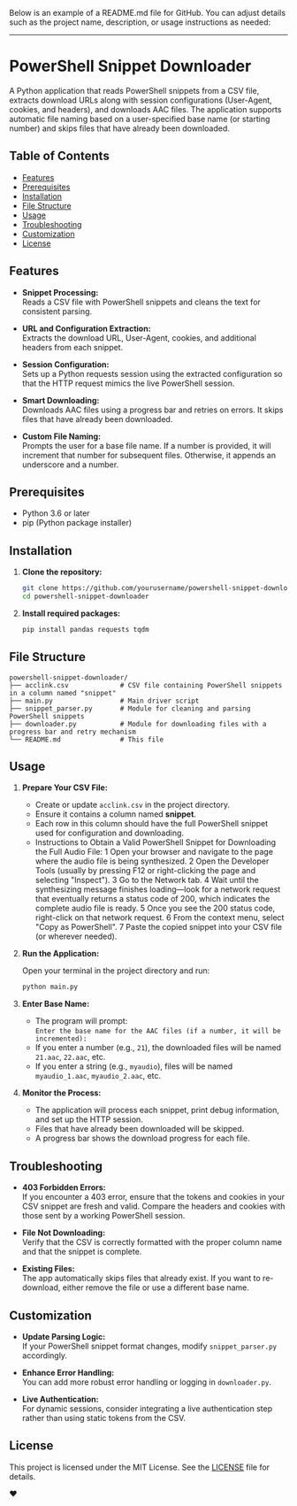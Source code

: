 Below is an example of a README.md file for GitHub. You can adjust details such as the project name, description, or usage instructions as needed:

---

# PowerShell Snippet Downloader

A Python application that reads PowerShell snippets from a CSV file, extracts download URLs along with session configurations (User-Agent, cookies, and headers), and downloads AAC files. The application supports automatic file naming based on a user-specified base name (or starting number) and skips files that have already been downloaded.

## Table of Contents

- [Features](#features)
- [Prerequisites](#prerequisites)
- [Installation](#installation)
- [File Structure](#file-structure)
- [Usage](#usage)
- [Troubleshooting](#troubleshooting)
- [Customization](#customization)
- [License](#license)

## Features

- **Snippet Processing:**  
  Reads a CSV file with PowerShell snippets and cleans the text for consistent parsing.

- **URL and Configuration Extraction:**  
  Extracts the download URL, User-Agent, cookies, and additional headers from each snippet.

- **Session Configuration:**  
  Sets up a Python requests session using the extracted configuration so that the HTTP request mimics the live PowerShell session.

- **Smart Downloading:**  
  Downloads AAC files using a progress bar and retries on errors. It skips files that have already been downloaded.

- **Custom File Naming:**  
  Prompts the user for a base file name. If a number is provided, it will increment that number for subsequent files. Otherwise, it appends an underscore and a number.

## Prerequisites

- Python 3.6 or later
- pip (Python package installer)

## Installation

1. **Clone the repository:**

   ```bash
   git clone https://github.com/yourusername/powershell-snippet-downloader.git
   cd powershell-snippet-downloader
   ```

2. **Install required packages:**

   ```bash
   pip install pandas requests tqdm
   ```

## File Structure

```
powershell-snippet-downloader/
├── acclink.csv             # CSV file containing PowerShell snippets in a column named "snippet"
├── main.py                 # Main driver script
├── snippet_parser.py       # Module for cleaning and parsing PowerShell snippets
├── downloader.py           # Module for downloading files with a progress bar and retry mechanism
└── README.md               # This file
```

## Usage

1. **Prepare Your CSV File:**

   - Create or update `acclink.csv` in the project directory.
   - Ensure it contains a column named **snippet**.
   - Each row in this column should have the full PowerShell snippet used for configuration and downloading.
   - Instructions to Obtain a Valid PowerShell Snippet for Downloading the Full Audio File:
      1 Open your browser and navigate to the page where the audio file is being synthesized.
      2 Open the Developer Tools (usually by pressing F12 or right-clicking the page and selecting "Inspect").
      3 Go to the Network tab.
      4 Wait until the synthesizing message finishes loading—look for a network request that eventually returns a status code of 200, which indicates the complete audio file is ready.
      5 Once you see the 200 status code, right-click on that network request.
      6 From the context menu, select "Copy as PowerShell".
      7 Paste the copied snippet into your CSV file (or wherever needed).

2. **Run the Application:**

   Open your terminal in the project directory and run:

   ```bash
   python main.py
   ```

3. **Enter Base Name:**

   - The program will prompt:  
     `Enter the base name for the AAC files (if a number, it will be incremented):`
   - If you enter a number (e.g., `21`), the downloaded files will be named `21.aac`, `22.aac`, etc.
   - If you enter a string (e.g., `myaudio`), files will be named `myaudio_1.aac`, `myaudio_2.aac`, etc.

4. **Monitor the Process:**

   - The application will process each snippet, print debug information, and set up the HTTP session.
   - Files that have already been downloaded will be skipped.
   - A progress bar shows the download progress for each file.

## Troubleshooting

- **403 Forbidden Errors:**  
  If you encounter a 403 error, ensure that the tokens and cookies in your CSV snippet are fresh and valid. Compare the headers and cookies with those sent by a working PowerShell session.

- **File Not Downloading:**  
  Verify that the CSV is correctly formatted with the proper column name and that the snippet is complete.

- **Existing Files:**  
  The app automatically skips files that already exist. If you want to re-download, either remove the file or use a different base name.

## Customization

- **Update Parsing Logic:**  
  If your PowerShell snippet format changes, modify `snippet_parser.py` accordingly.

- **Enhance Error Handling:**  
  You can add more robust error handling or logging in `downloader.py`.

- **Live Authentication:**  
  For dynamic sessions, consider integrating a live authentication step rather than using static tokens from the CSV.

## License

This project is licensed under the MIT License. See the [LICENSE](LICENSE) file for details.


♥
